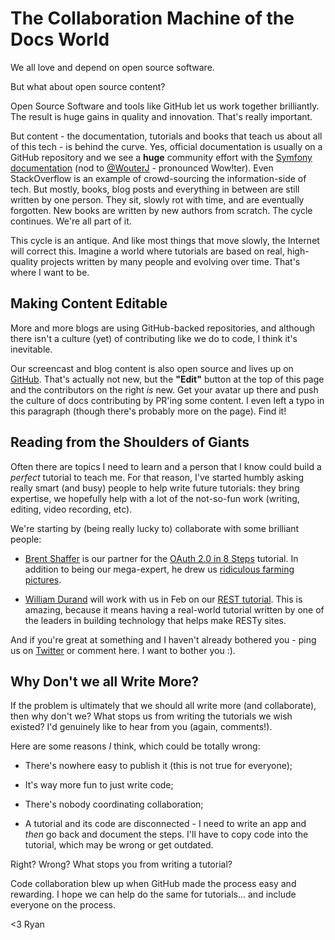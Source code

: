 # The Collaboration Machine of the Docs World

We all love and depend on open source software.

But what about open source content?

Open Source Software and tools like GitHub let us work together brilliantly.
The result is huge gains in quality and innovation. That's really important.

But content - the documentation, tutorials and books that teach us about all
of this tech - is behind the curve. Yes, official documentation is usually
on a GitHub repository and we see a **huge** community effort with the
[Symfony documentation](https://github.com/symfony/symfony-docs) (nod to [@WouterJ](https://twitter.com/wouterjnl) - pronounced Wow!ter). Even
StackOverflow is an example of crowd-sourcing the information-side of tech.
But mostly, books, blog posts and everything in between are still written
by one person. They sit, slowly rot with time, and are eventually forgotten.
New books are written by new authors from scratch. The cycle continues. We're
all part of it.

This cycle is an antique. And like most things that move slowly, the Internet
will correct this. Imagine a world where tutorials are based on real, high-quality
projects written by many people and evolving over time. That's where I want
to be.

## Making Content Editable

More and more blogs are using GitHub-backed repositories, and although there
isn't a culture (yet) of contributing like we do to code, I think it's inevitable.

Our screencast and blog content is also open source and lives up on [GitHub](https://github.com/knpuniversity).
That's actually not new, but the **"Edit"** button at the top of this page
and the contributors on the right *is* new. Get your avatar up there and
push the culture of docs contributing by PR'ing some content. I even left
a typo in this paragraph (though there's probably more on the page). Find it!

## Reading from the Shoulders of Giants

Often there are topics I need to learn and a person that I know could build
a *perfect* tutorial to teach me. For that reason, I've started humbly asking
really smart (and busy) people to help write future tutorials: they bring
expertise, we hopefully help with a lot of the not-so-fun work (writing,
editing, video recording, etc).

We're starting by (being really lucky to) collaborate with some brilliant
people:

* [Brent Shaffer](https://twitter.com/bshaffer) is our partner for the [OAuth 2.0 in 8 Steps](http://knpuniversity.com/screencast/oauth) tutorial.
  In addition to being our mega-expert, he drew us [ridiculous farming pictures](https://twitter.com/KnpUniversity/status/426043460160720896/photo/1).

* [William Durand](https://twitter.com/couac) will work with us in Feb on our [REST tutorial](http://knpuniversity.com/screencast/rest).
  This is amazing, because it means having a real-world tutorial written
  by one of the leaders in building technology that helps make RESTy sites.

And if you're great at something and I haven't already bothered you - ping
us on [Twitter](https://twitter.com/knpuniversity) or comment here. I want to bother you :).

## Why Don't we all Write More?

If the problem is ultimately that we should all write more (and collaborate),
then why don't we? What stops us from writing the tutorials we wish existed?
I'd genuinely like to hear from you (again, comments!).

Here are some reasons *I* think, which could be totally wrong:

- There's nowhere easy to publish it (this is not true for everyone);

- It's way more fun to just write code;

- There's nobody coordinating collaboration;

- A tutorial and its code are disconnected - I need to write an app and *then*
  go back and document the steps. I'll have to copy code into the tutorial,
  which may be wrong or get outdated.

Right? Wrong? What stops you from writing a tutorial?

Code collaboration blew up when GitHub made the process easy and rewarding.
I hope we can help do the same for tutorials... and include everyone on the
process.

<3 Ryan
